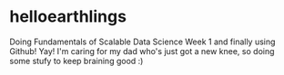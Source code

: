 # helloearthlings
Doing Fundamentals of Scalable Data Science Week 1 and finally using Github! Yay!
I'm caring for my dad who's just got a new knee, so doing some stufy to keep braining good :)
